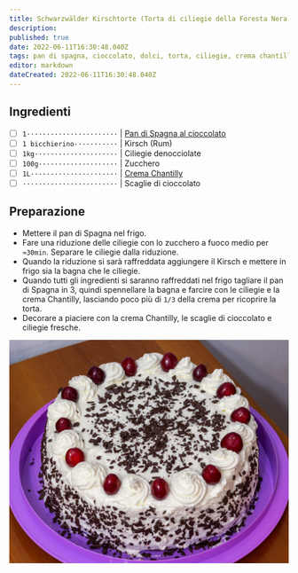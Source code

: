 ```yaml
---
title: Schwarzwälder Kirschtorte (Torta di ciliegie della Foresta Nera)
description: 
published: true
date: 2022-06-11T16:30:48.040Z
tags: pan di spagna, cioccolato, dolci, torta, ciliegie, crema chantilly
editor: markdown
dateCreated: 2022-06-11T16:30:48.040Z
---
```


## Ingredienti

* [ ] `1·······················` | [Pan di Spagna al cioccolato](/dolci/pan_di_spagna_cioccolato)
* [ ] `1 bicchierino···········` | Kirsch (Rum)
* [ ] `1kg·····················` | Ciliegie denocciolate
* [ ] `100g····················` | Zucchero
* [ ] `1L······················` | [Crema Chantilly](/base/crema_chantilly)
* [ ] `························` | Scaglie di cioccolato

## Preparazione

* Mettere il pan di Spagna nel frigo.
* Fare una riduzione delle ciliegie con lo zucchero a fuoco medio per `≈30min`. Separare le ciliegie dalla riduzione.
* Quando la riduzione si sarà raffreddata aggiungere il Kirsch e mettere in frigo sia la bagna che le ciliegie.
* Quando tutti gli ingredienti si saranno raffreddati nel frigo tagliare il pan di Spagna in 3, quindi spennellare la bagna e farcire con le ciliegie e la crema Chantilly, lasciando poco più di `1/3` della crema per ricoprire la torta.
* Decorare a piaciere con la crema Chantilly, le scaglie di cioccolato e ciliegie fresche.

![schwarzwälder kirschtorte.jpg](/ricette/schwarzwalder_kirschtorte.jpg)